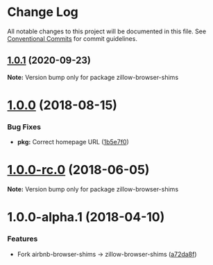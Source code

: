 # Change Log

All notable changes to this project will be documented in this file.
See [Conventional Commits](https://conventionalcommits.org) for commit guidelines.

## [1.0.1](https://github.com/zillow/javascript/compare/zillow-browser-shims@1.0.0...zillow-browser-shims@1.0.1) (2020-09-23)

**Note:** Version bump only for package zillow-browser-shims





<a name="1.0.0"></a>
# [1.0.0](https://github.com/zillow/javascript/compare/zillow-browser-shims@1.0.0-rc.0...zillow-browser-shims@1.0.0) (2018-08-15)


### Bug Fixes

* **pkg:** Correct homepage URL ([1b5e7f0](https://github.com/zillow/javascript/commit/1b5e7f0))





<a name="1.0.0-rc.0"></a>
# [1.0.0-rc.0](https://github.com/zillow/javascript/compare/zillow-browser-shims@1.0.0-alpha.1...zillow-browser-shims@1.0.0-rc.0) (2018-06-05)

**Note:** Version bump only for package zillow-browser-shims





<a name="1.0.0-alpha.1"></a>
# 1.0.0-alpha.1 (2018-04-10)


### Features

* Fork airbnb-browser-shims -> zillow-browser-shims ([a72da8f](https://github.com/zillow/javascript/commit/a72da8f))
